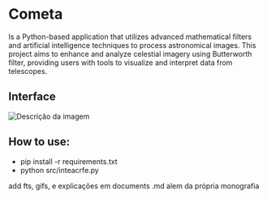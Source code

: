 # Cometa
Is a Python-based application that utilizes advanced mathematical filters and artificial intelligence techniques to process astronomical images. This project aims to enhance and analyze celestial imagery using Butterworth filter, providing users with tools to visualize and interpret data from telescopes.

## Interface

![Descrição da imagem](cometa/img/jup.PNG)

## How to use:
- pip install -r requirements.txt
- python src/inteacrfe.py

add fts, gifs, e explicações em documents .md alem da própria monografia
